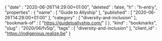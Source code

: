 {
  "date" : "2020-06-26T14:29:00+01:00",
  "deleted" : false,
  "h" : "h-entry",
  "properties" : {
    "name" : [ "Guide to Allyship" ],
    "published" : [ "2020-06-26T14:29:00+01:00" ],
    "category" : [ "diversity-and-inclusion" ],
    "bookmark-of" : [ "https://guidetoallyship.com/" ]
  },
  "kind" : "bookmarks",
  "slug" : "2020/06/fv5ip",
  "tags" : [ "diversity-and-inclusion" ],
  "client_id" : "https://indigenous.realize.be"
}
